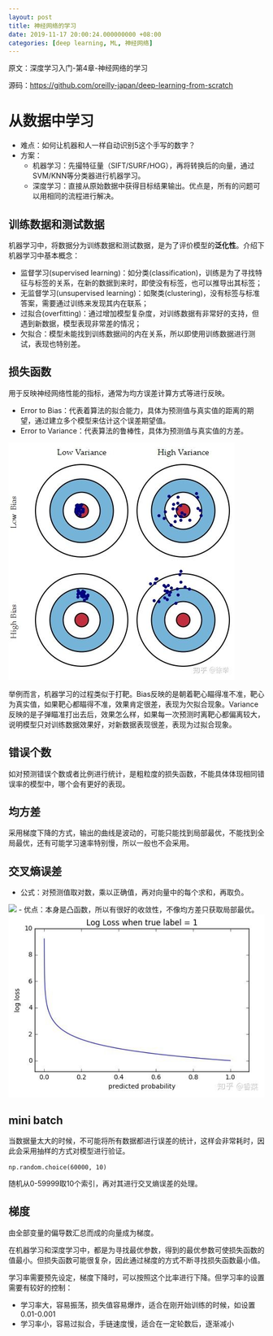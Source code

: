 ```yaml
---
layout: post
title: 神经网络的学习
date: 2019-11-17 20:00:24.000000000 +08:00
categories: [deep learning, ML, 神经网络]
---
```


原文：深度学习入门-第4章-神经网络的学习

源码：https://github.com/oreilly-japan/deep-learning-from-scratch

# 从数据中学习

- 难点：如何让机器和人一样自动识别5这个手写的数字？
- 方案：
    - 机器学习：先撮特征量（SIFT/SURF/HOG），再将转换后的向量，通过SVM/KNN等分类器进行机器学习。 
    - 深度学习：直接从原始数据中获得目标结果输出。优点是，所有的问题可以用相同的流程进行解决。

## 训练数据和测试数据

机器学习中，将数据分为训练数据和测试数据，是为了评价模型的**泛化性**。介绍下机器学习中基本概念：

- 监督学习(supervised learning)：如分类(classification)，训练是为了寻找特征与标签的关系，在新的数据到来时，即使没有标签，也可以推导出其标签；
- 无监督学习(unsupervised learning)：如聚类(clustering)，没有标签与标准答案，需要通过训练来发现其内在联系；
- 过拟合(overfitting)：通过增加模型复杂度，对训练数据有非常好的支持，但遇到新数据，模型表现非常差的情况；
- 欠拟合：模型未能找到训练数据间的内在关系，所以即使用训练数据进行测试，表现也特别差。

## 损失函数

用于反映神经网络性能的指标，通常为均方误差计算方式等进行反映。

- Error to Bias：代表着算法的拟合能力，具体为预测值与真实值的距离的期望，通过建立多个模型来估计这个误差期望值。
- Error to Variance：代表算法的鲁棒性，具体为预测值与真实值的方差。

<img src="/assets/images/biasandvariance.jpg" />

举例而言，机器学习的过程类似于打靶。Bias反映的是朝着靶心瞄得准不准，靶心为真实值，如果靶心都瞄得不准，效果肯定很差，表现为欠拟合现象。Variance反映的是子弹瞄准打出去后，效果怎么样，如果每一次预测时离靶心都偏离较大，说明模型只对训练数据效果好，对新数据表现很差，表现为过拟合现象。

## 错误个数
如对预测错误个数或者比例进行统计，是粗粒度的损失函数，不能具体体现相同错误率的模型中，哪个会有更好的表现。

## 均方差
采用梯度下降的方式，输出的曲线是波动的，可能只能找到局部最优，不能找到全局最优，还有可能学习速率特别慢，所以一般也不会采用。

## 交叉熵误差
- 公式：对预测值取对数，乘以正确值，再对向量中的每个求和，再取负。
<img src="/assets/images/crossentropyerror.jpg" />
- 优点：本身是凸函数，所以有很好的收敛性，不像均方差只获取局部最优。
<img src="/assets/images/crossgraph.jpg" />

## mini batch
当数据量太大的时候，不可能将所有数据都进行误差的统计，这样会非常耗时，因此会采用抽样的方式对模型进行验证。

```
np.random.choice(60000, 10)
```

随机从0-59999取10个索引，再对其进行交叉熵误差的处理。

## 梯度
由全部变量的偏导数汇总而成的向量成为梯度。

在机器学习和深度学习中，都是为寻找最优参数，得到的最优参数可使损失函数的值最小。但损失函数可能很复杂，因此通过梯度的方式不断寻找损失函数最小值。

学习率需要预先设定，梯度下降时，可以按照这个比率进行下降。但学习率的设置需要有较好的控制：
- 学习率大，容易振荡，损失值容易爆炸，适合在刚开始训练的时候，如设置0.01-0.001
- 学习率小，容易过拟合，手链速度慢，适合在一定轮数后，逐渐减小